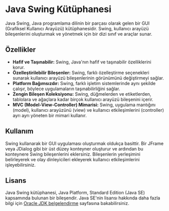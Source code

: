 # Java Swing Kütüphanesi

Java Swing, Java programlama dilinin bir parçası olarak gelen bir GUI (Grafiksel Kullanıcı Arayüzü) kütüphanesidir. Swing, kullanıcı arayüzü bileşenlerini oluşturmak ve yönetmek için bir dizi sınıf ve araçlar sunar.

## Özellikler

- **Hafif ve Taşınabilir:** Swing, Java'nın hafif ve taşınabilir özelliklerini korur.
- **Özelleştirilebilir Bileşenler:** Swing, farklı özelleştirme seçenekleri sunarak kullanıcı arayüzü bileşenlerinin görünümünü değiştirmeyi sağlar.
- **Platform Bağımsızdır:** Swing, farklı işletim sistemlerinde aynı şekilde çalışır, böylece uygulamaların taşınabilirliğini sağlar.
- **Zengin Bileşen Koleksiyonu:** Swing, düğmelerden ve etiketlerden, tablolara ve ağaçlara kadar birçok kullanıcı arayüzü bileşenini içerir.
- **MVC (Model-View-Controller) Mimarisi:** Swing, uygulama mantığını (model), kullanıcı arayüzünü (view) ve kullanıcı etkileşimlerini (controller) ayrı ayrı yöneten bir mimari kullanır.

## Kullanım

Swing kullanarak bir GUI uygulaması oluşturmak oldukça basittir. Bir JFrame veya JDialog gibi bir üst düzey konteyner oluşturur ve ardından bu konteynere Swing bileşenlerini eklersiniz. Bileşenlerin yerleşimini belirleyerek ve olay dinleyicileri ekleyerek kullanıcı etkileşimlerini işleyebilirsiniz.

## Lisans

Java Swing kütüphanesi, Java Platform, Standard Edition (Java SE) kapsamında bulunan bir bileşendir. Java SE'nin lisansı hakkında daha fazla bilgi için [Oracle JDK belgelendirme](https://www.oracle.com/java/technologies/javase/jdk-faqs.html) sayfasına bakabilirsiniz.
